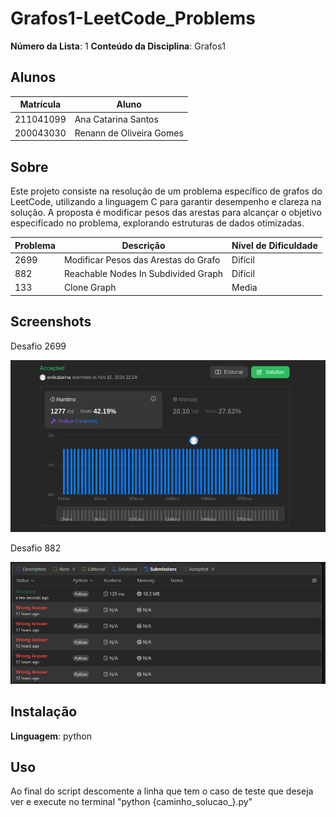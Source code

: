 # Grafos1-LeetCode_Problems

**Número da Lista**: 1
**Conteúdo da Disciplina**: Grafos1

## Alunos
|Matrícula | Aluno |
| -- | -- |
| 211041099  |  Ana Catarina Santos |
| 200043030  |  Renann de Oliveira Gomes |

## Sobre 

Este projeto consiste na resolução de um problema específico de grafos do LeetCode, utilizando a linguagem C para garantir desempenho e clareza na solução. A proposta é modificar pesos das arestas para alcançar o objetivo especificado no problema, explorando estruturas de dados otimizadas.

| Problema | Descrição                    | Nível de Dificuldade |
|----------|------------------------------|-----------------------|
| 2699     | Modificar Pesos das Arestas do Grafo | Difícil                |
| 882     | Reachable Nodes In Subdivided Graph | Difícil                |
| 133     | Clone Graph | Media               |



## Screenshots

Desafio 2699

![image](2699-Hard/images/accepted.png)

Desafio 882 

![image](./882%20-%20Hard/images/sub_882_succes.png)

## Instalação 
**Linguagem**: python<br>

## Uso 
Ao final do script descomente a linha que tem o caso de teste que deseja ver e execute no terminal "python {caminho_solucao_}.py"






